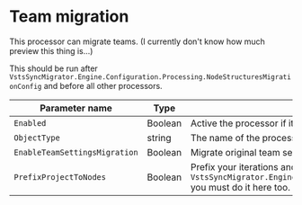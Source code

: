 # Team migration

This processor can migrate teams. (I currently don't know how much preview this thing is...)

This should be run after `VstsSyncMigrator.Engine.Configuration.Processing.NodeStructuresMigrationConfig` and before all other processors.


| Parameter name                | Type    | Description                                                                | Default Value                                                        |
|-------------------------------|---------|----------------------------------------------------------------------------|----------------------------------------------------------------------|
| `Enabled`                     | Boolean | Active the processor if it true.                                           | false                                                                |
| `ObjectType`                  | string  | The name of the processor                                                  | VstsSyncMigrator.Engine.Configuration.Processing.TeamMigrationConfig |
| `EnableTeamSettingsMigration` | Boolean | Migrate original team settings after their creation on target team project | false                                                                |
| `PrefixProjectToNodes`        | Boolean | Prefix your iterations and areas with the project name. If you have enabled this in `VstsSyncMigrator.Engine.Configuration.Processing.NodeStructuresMigrationConfig` you must do it here too. | false |